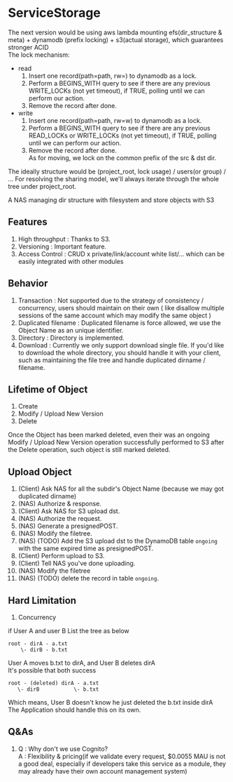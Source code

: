 # ServiceStorage

The next version would be using aws lambda mounting efs(dir_structure & meta) + dynamodb (prefix locking) + s3(actual storage), which guarantees stronger ACID  
The lock mechanism:  
- read
    1. Insert one record(path=path, rw=) to dynamodb as a lock.  
    2. Perform a BEGINS_WITH query to see if there are any previous WRITE_LOCKs (not yet timeout), if TRUE, polling until we can perform our action.  
    3. Remove the record after done.  
- write
    1. Insert one record(path=path, rw=w) to dynamodb as a lock.  
    2. Perform a BEGINS_WITH query to see if there are any previous READ_LOCKs or WRITE_LOCKs (not yet timeout), if TRUE, polling until we can perform our action.  
    3. Remove the record after done.  
As for moving, we lock on the common prefix of the src & dst dir.  

The ideally structure would be (project_root, lock usage) / users(or group) / ...
For resolving the sharing model, we'll always iterate through the whole tree under project_root.  

A NAS managing dir structure with filesystem and store objects with S3

## Features
1. High throughput : Thanks to S3.  
2. Versioning  : Important feature.  
3. Access Control : CRUD x private/link/account white list/... which can be easily integrated with other modules  

## Behavior  
1. Transaction : Not supported due to the strategy of consistency / concurrency, users should maintain on their own ( like disallow multiple sessions of the same account which may modify the same object )  
2. Duplicated filename : Duplicated filename is force allowed, we use the Object Name as an unique identifier.  
3. Directory : Directory is implemented.  
4. Download : Currently we only support download single file. If you'd like to download the whole directory, you should handle it with your client, such as maintaining the file tree and handle duplicated dirname / filename.  


## Lifetime of Object
1. Create  
2. Modify / Upload New Version  
3. Delete

Once the Object has been marked deleted, even their was an ongoing Modify / Upload New Version operation successfully performed to S3 after the Delete operation, such object is still marked deleted.  

## Upload Object  
1. (Client) Ask NAS for all the subdir's Object Name (because we may got duplicated dirname)  
2. (NAS) Authorize & response.  
3. (Client) Ask NAS for S3 upload dst.  
4. (NAS) Authorize the request.  
5. (NAS) Generate a presignedPOST.  
6. (NAS) Modify the filetree. 
6. (NAS) (TODO) Add the S3  upload dst to the DynamoDB table `ongoing` with the same expired time as presignedPOST.  
7. (Client) Perform upload to S3.  
9. (Client) Tell NAS you've done uploading.  
10. (NAS) Modify the filetree
11. (NAS) (TODO) delete the record in table `ongoing`.  

## Hard Limitation  
1. Concurrency  

if User A and user B List the tree as below  
```
root - dirA - a.txt  
    \- dirB - b.txt  
```
User A moves b.txt to dirA, and User B deletes dirA  
It's possible that both success  
```
root - (deleted) dirA - a.txt
   \- dirB           \- b.txt
```
Which means, User B doesn't know he just deleted the b.txt inside dirA  
The Application should handle this on its own.  
## Q&As
1.  
    Q : Why don't we use Cognito?  
    A : Flexibility & pricing(if we validate every request, $0.0055 MAU is not a good deal, especially if developers take this service as a module, they may already have their own account management system)  
